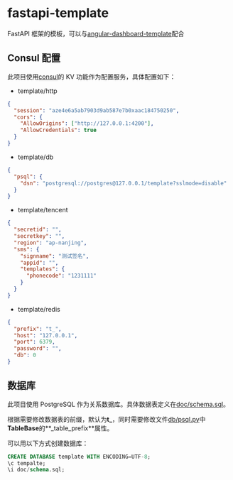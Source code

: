 # fastapi-template

FastAPI 框架的模板，可以与[angular-dashboard-template](https://github.com/wikylyu/angular-dashboard-template)配合

## Consul 配置

此项目使用[consul](https://www.consul.io/)的 KV 功能作为配置服务，具体配置如下：

- template/http

```json
{
  "session": "aze4e6a5ab7903d9ab587e7b0xaac184750250",
  "cors": {
    "AllowOrigins": ["http://127.0.0.1:4200"],
    "AllowCredentials": true
  }
}
```

- template/db

```json
{
  "psql": {
    "dsn": "postgresql://postgres@127.0.0.1/template?sslmode=disable"
  }
}
```

- template/tencent

```json
{
  "secretid": "",
  "secretkey": "",
  "region": "ap-nanjing",
  "sms": {
    "signname": "测试签名",
    "appid": "",
    "templates": {
      "phonecode": "1231111"
    }
  }
}
```

- template/redis

```json
{
  "prefix": "t_",
  "host": "127.0.0.1",
  "port": 6379,
  "password": "",
  "db": 0
}
```

## 数据库

此项目使用 PostgreSQL 作为关系数据库。具体数据表定义在[doc/schema.sql](https://github.com/wikylyu/fastapi-template/blob/main/doc/schema.sql)。

根据需要修改数据表的前缀，默认为**t\_**，同时需要修改文件[db/psql.py](https://github.com/wikylyu/fastapi-template/blob/7ef525cfaa14641a8ea35a58ea3eb5652b0a4091/db/psql.py#L19)中**TableBase**的**\_table_prefix**属性。

可以用以下方式创建数据库：

```sql
CREATE DATABASE template WITH ENCODING=UTF-8;
\c tempalte;
\i doc/schema.sql;
```
